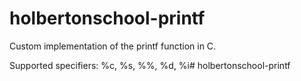 # holbertonschool-printf

Custom implementation of the printf function in C.

Supported specifiers: %c, %s, %%, %d, %i# holbertonschool-printf
